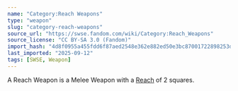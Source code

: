 ```yaml
---
name: "Category:Reach Weapons"
type: "weapon"
slug: "category-reach-weapons"
source_url: "https://swse.fandom.com/wiki/Category:Reach_Weapons"
source_license: "CC BY-SA 3.0 (Fandom)"
import_hash: "4d8f0955a455fdd6f87aed2548e362e882ed50e3bc87001722898253d9bc228f"
last_imported: "2025-09-12"
tags: [SWSE, Weapon]
---
```

A Reach Weapon is a Melee Weapon with a [Reach](https://swse.fandom.com/wiki/Reach) of 2 squares.